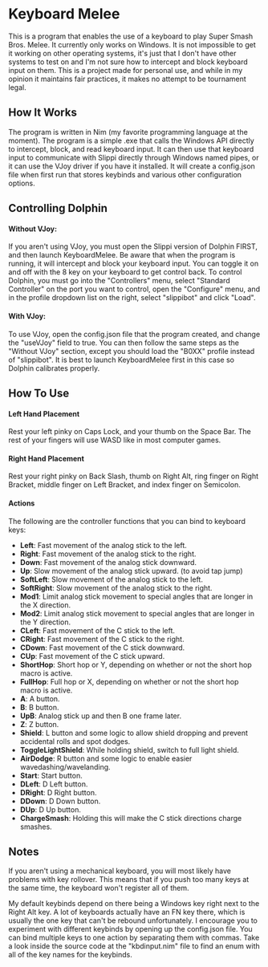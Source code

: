 # Keyboard Melee

This is a program that enables the use of a keyboard to play Super Smash Bros. Melee. It currently only works on Windows. It is not impossible to get it working on other operating systems, it's just that I don't have other systems to test on and I'm not sure how to intercept and block keyboard input on them. This is a project made for personal use, and while in my opinion it maintains fair practices, it makes no attempt to be tournament legal.

## How It Works

The program is written in Nim (my favorite programming language at the moment). The program is a simple .exe that calls the Windows API directly to intercept, block, and read keyboard input. It can then use that keyboard input to communicate with Slippi directly through Windows named pipes, or it can use the VJoy driver if you have it installed. It will create a config.json file when first run that stores keybinds and various other configuration options.

## Controlling Dolphin

#### Without VJoy:

If you aren't using VJoy, you must open the Slippi version of Dolphin FIRST, and then launch KeyboardMelee. Be aware that when the program is running, it will intercept and block your keyboard input. You can toggle it on and off with the 8 key on your keyboard to get control back. To control Dolphin, you must go into the "Controllers" menu, select "Standard Controller" on the port you want to control, open the "Configure" menu, and in the profile dropdown list on the right, select "slippibot" and click "Load".

#### With VJoy:

To use VJoy, open the config.json file that the program created, and change the  "useVJoy" field to true. You can then follow the same steps as the "Without VJoy" section, except you should load the "B0XX" profile instead of "slippibot". It is best to launch KeyboardMelee first in this case so Dolphin calibrates properly.

## How To Use

#### Left Hand Placement

Rest your left pinky on Caps Lock, and your thumb on the Space Bar. The rest of your fingers will use WASD like in most computer games.

#### Right Hand Placement

Rest your right pinky on Back Slash, thumb on Right Alt, ring finger on Right Bracket, middle finger on Left Bracket, and index finger on Semicolon.

#### Actions

The following are the controller functions that you can bind to keyboard keys:

- **Left**: Fast movement of the analog stick to the left.
- **Right**: Fast movement of the analog stick to the right.
- **Down**: Fast movement of the analog stick downward.
- **Up**: Slow movement of the analog stick upward. (to avoid tap jump)
- **SoftLeft**: Slow movement of the analog stick to the left.
- **SoftRight**: Slow movement of the analog stick to the right.
- **Mod1**: Limit analog stick movement to special angles that are longer in the X direction.
- **Mod2**: Limit analog stick movement to special angles that are longer in the Y direction.
- **CLeft**: Fast movement of the C stick to the left.
- **CRight**: Fast movement of the C stick to the right.
- **CDown**: Fast movement of the C stick downward.
- **CUp**: Fast movement of the C stick upward.
- **ShortHop**: Short hop or Y, depending on whether or not the short hop macro is active.
- **FullHop**: Full hop or X, depending on whether or not the short hop macro is active.
- **A**: A button.
- **B**: B button.
- **UpB**: Analog stick up and then B one frame later.
- **Z**: Z button.
- **Shield**: L button and some logic to allow shield dropping and prevent accidental rolls and spot dodges.
- **ToggleLightShield**: While holding shield, switch to full light shield.
- **AirDodge**: R button and some logic to enable easier wavedashing/wavelanding.
- **Start**: Start button.
- **DLeft**: D Left button.
- **DRight**: D Right button.
- **DDown**: D Down button.
- **DUp**: D Up button.
- **ChargeSmash**: Holding this will make the C stick directions charge smashes.

## Notes

If you aren't using a mechanical keyboard, you will most likely have problems with key rollover. This means that if you push too many keys at the same time, the keyboard won't register all of them.

My default keybinds depend on there being a Windows key right next to the Right Alt key. A lot of keyboards actually have an FN key there, which is usually the one key that can't be rebound unfortunately. I encourage you to experiment with different keybinds by opening up the config.json file. You can bind multiple keys to one action by separating them with commas. Take a look inside the source code at the "kbdinput.nim" file to find an enum with all of the key names for the keybinds.